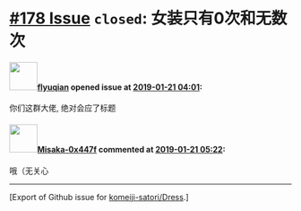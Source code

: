 # [\#178 Issue](https://github.com/komeiji-satori/Dress/issues/178) `closed`: 女装只有0次和无数次

#### <img src="https://avatars.githubusercontent.com/u/17963806?v=4" width="50">[flyuqian](https://github.com/flyuqian) opened issue at [2019-01-21 04:01](https://github.com/komeiji-satori/Dress/issues/178):

你们这群大佬, 绝对会应了标题

#### <img src="https://avatars.githubusercontent.com/u/15797507?u=8f0af037965104b85573c521a9cfa5dbbbcad9bc&v=4" width="50">[Misaka-0x447f](https://github.com/Misaka-0x447f) commented at [2019-01-21 05:22](https://github.com/komeiji-satori/Dress/issues/178#issuecomment-455951825):

哦（无关心


-------------------------------------------------------------------------------



[Export of Github issue for [komeiji-satori/Dress](https://github.com/komeiji-satori/Dress).]
